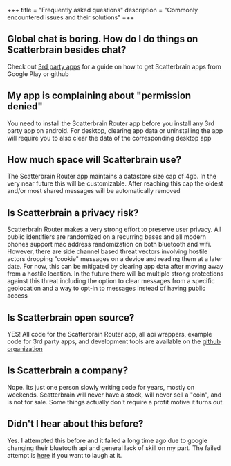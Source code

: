 +++
title = "Frequently asked questions"
description = "Commonly encountered issues and their solutions"
+++

## Global chat is boring. How do I do things on Scatterbrain besides chat?
Check out [3rd party apps](@/get_started/third_party.md) for a guide on how to get Scatterbrain apps from Google Play or github

## My app is complaining about "permission denied"
You need to install the Scatterbrain Router app before you install any 3rd party app on android. For desktop, clearing app data or uninstalling the app will require you to also clear the data of the corresponding desktop app

## How much space will Scatterbrain use?
The Scatterbrain Router app maintains a datastore size cap of 4gb. In the very near future this will be customizable. After reaching this cap the oldest and/or most shared messages will be automatically removed

## Is Scatterbrain a privacy risk?
Scatterbrain Router makes a very strong effort to preserve user privacy. All public identifiers are randomized on a recurring bases and all modern phones support mac address randomization on both bluetooth and wifi. However, there are side channel based threat vectors involving hostile actors dropping "cookie" messages on a device and reading them at a later date. For now, this can be mitigated by clearing app data after moving away from a hostile location. In the future there will be multiple strong protections against this threat including the option to clear messages from a specific geolocation and a way to opt-in to messages instead of having public access

## Is Scatterbrain open source?
YES! All code for the Scatterbrain Router app, all api wrappers, example code for 3rd party apps, and development tools are available on the [github organization](https://github.com/Scatterbrain-DTN/)

## Is Scatterbrain a company?
Nope. Its just one person slowly writing code for years, mostly on weekends. Scatterbrain will never have a stock, will never sell a "coin", and is not for sale. Some things actually don't require a profit motive it turns out.

## Didn't I hear about this before?
Yes. I attempted this before and it failed a long time ago due to google changing their bluetooth api and general lack of skill on my part. The failed attempt is [here](https://github.com/Scatterbrain-DTN/Scatterbrain) if you want to laugh at it.
